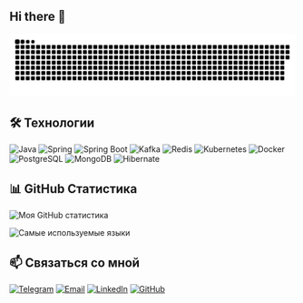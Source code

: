 ## Hi there 👋

![Моя SVG-анимация](asset/github-snake.svg)

## 🛠️ Технологии

![Java](https://img.shields.io/badge/Java-ED8B00?style=for-the-badge&logo=java&logoColor=white)
![Spring](https://img.shields.io/badge/Spring-6DB33F?style=for-the-badge&logo=spring&logoColor=white)
![Spring Boot](https://img.shields.io/badge/Spring%20Boot-6DB33F?style=for-the-badge&logo=springboot&logoColor=white)
![Kafka](https://img.shields.io/badge/Apache%20Kafka-231F20?style=for-the-badge&logo=apachekafka&logoColor=white)
![Redis](https://img.shields.io/badge/Redis-DC382D?style=for-the-badge&logo=redis&logoColor=white)
![Kubernetes](https://img.shields.io/badge/Kubernetes-326CE5?style=for-the-badge&logo=kubernetes&logoColor=white)
![Docker](https://img.shields.io/badge/Docker-2496ED?style=for-the-badge&logo=docker&logoColor=white)
![PostgreSQL](https://img.shields.io/badge/PostgreSQL-4169E1?style=for-the-badge&logo=postgresql&logoColor=white)
![MongoDB](https://img.shields.io/badge/MongoDB-47A248?style=for-the-badge&logo=mongodb&logoColor=white)
![Hibernate](https://img.shields.io/badge/Hibernate-59666C?style=for-the-badge&logo=hibernate&logoColor=white)

<!--
**andrey30rus/andrey30rus** is a ✨ _special_ ✨ repository because its `README.md` (this file) appears on your GitHub profile.

Here are some ideas to get you started:


- 🔭 I’m currently working on ...
- 🌱 I’m currently learning ...
- 👯 I’m looking to collaborate on ...
- 🤔 I’m looking for help with ...
- 💬 Ask me about ...
- 📫 How to reach me: ...
- 😄 Pronouns: ...
- ⚡ Fun fact: ...
-->

## 📊 GitHub Статистика
![Моя GitHub статистика](https://github-readme-stats.vercel.app/api?username=andrey30rus&show_icons=true&theme=radical)

![Самые используемые языки](https://github-readme-stats.vercel.app/api/top-langs/?username=andrey30rus&layout=compact&theme=radical)


[//]: # (## 📫 Связаться со мной:)

[//]: # ()
[//]: # (- Telegram: [@andrey]&#40;https://t.me/andrey_30rus&#41;)

[//]: # (- Email: [30rus.andrey@gmail.com]&#40;mailto:30rus.andrey@gmail.com&#41;)

[//]: # (- LinkedIn: [Ваш профиль]&#40;https://www.linkedin.com/in/ваше_имя&#41;)

## 📫 Связаться со мной

[![Telegram](https://img.shields.io/badge/Telegram-2CA5E0?style=for-the-badge&logo=telegram&logoColor=white)](https://t.me/andrey_30rus)
[![Email](https://img.shields.io/badge/Email-D14836?style=for-the-badge&logo=gmail&logoColor=white)](mailto:30rus.andrey@gmail.com)
[![LinkedIn](https://img.shields.io/badge/LinkedIn-0077B5?style=for-the-badge&logo=linkedin&logoColor=white)](https://www.linkedin.com/in/your_profile)
[![GitHub](https://img.shields.io/badge/GitHub-181717?style=for-the-badge&logo=github&logoColor=white)](https://github.com/andrey30rus)


